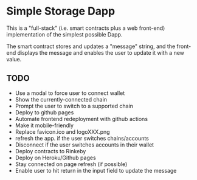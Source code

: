 # Simple Storage Dapp

This is a "full-stack" (i.e. smart contracts plus a web front-end) implementation of the simplest possible Dapp.

The smart contract stores and updates a "message" string, and the front-end displays the message and enables the user to update it with a new value.

## TODO

- Use a modal to force user to connect wallet
- Show the currently-connected chain
- Prompt the user to switch to a supported chain
- Deploy to github pages
- Automate frontend redeployment with github actions
- Make it mobile-friendly
- Replace favicon.ico and logoXXX.png
- refresh the app. if the user switches chains/accounts
- Disconnect if the user switches accounts in their wallet
- Deploy contracts to Rinkeby
- Deploy on Heroku/Github pages
- Stay connected on page refresh (if possible)
- Enable user to hit return in the input field to update the message
